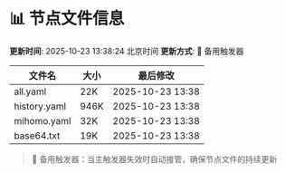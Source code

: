 # 📊 节点文件信息

**更新时间**: 2025-10-23 13:38:24 北京时间
**更新方式**: 🔄 备用触发器

| 文件名 | 大小 | 最后修改 |
|--------|------|----------|
| all.yaml | 22K | 2025-10-23 13:38 |
| history.yaml | 946K | 2025-10-23 13:38 |
| mihomo.yaml | 32K | 2025-10-23 13:38 |
| base64.txt | 19K | 2025-10-23 13:38 |

> 🔄 备用触发器：当主触发器失效时自动接管，确保节点文件的持续更新
